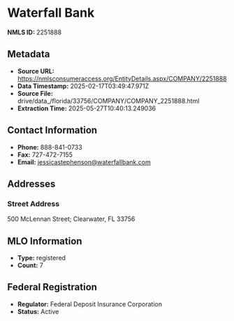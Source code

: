 # Waterfall Bank

**NMLS ID:** 2251888

## Metadata
- **Source URL:** https://nmlsconsumeraccess.org/EntityDetails.aspx/COMPANY/2251888
- **Data Timestamp:** 2025-02-17T03:49:47.971Z
- **Source File:** drive/data_/florida/33756/COMPANY/COMPANY_2251888.html
- **Extraction Time:** 2025-05-27T10:40:13.249036

## Contact Information
- **Phone:** 888-841-0733
- **Fax:** 727-472-7155
- **Email:** jessicastephenson@waterfallbank.com

## Addresses
### Street Address
500 McLennan Street; Clearwater, FL 33756

## MLO Information
- **Type:** registered
- **Count:** 7

## Federal Registration
- **Regulator:** Federal Deposit Insurance Corporation
- **Status:** Active
